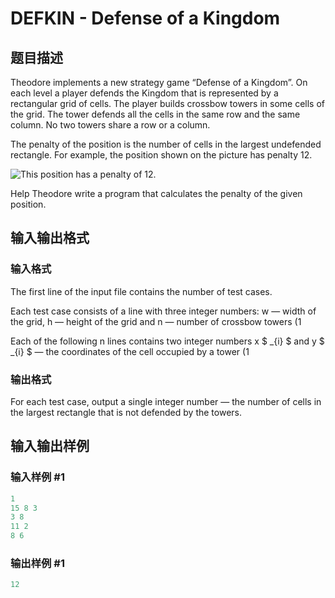 # DEFKIN - Defense of a Kingdom

## 题目描述

Theodore implements a new strategy game “Defense of a Kingdom”. On each level a player defends the Kingdom that is represented by a rectangular grid of cells. The player builds crossbow towers in some cells of the grid. The tower defends all the cells in the same row and the same column. No two towers share a row or a column.

The penalty of the position is the number of cells in the largest undefended rectangle. For example, the position shown on the picture has penalty 12.

![This position has a penalty of 12.](../../../content/fidels:DEFKIN.png "Example position")

Help Theodore write a program that calculates the penalty of the given position.

## 输入输出格式

### 输入格式

The first line of the input file contains the number of test cases.

Each test case consists of a line with three integer numbers: w — width of the grid, h — height of the grid and n — number of crossbow towers (1

Each of the following n lines contains two integer numbers x $ _{i} $ and y $ _{i} $ — the coordinates of the cell occupied by a tower (1

### 输出格式

For each test case, output a single integer number — the number of cells in the largest rectangle that is not defended by the towers.

## 输入输出样例

### 输入样例 #1

```cpp
1
15 8 3
3 8
11 2
8 6
```


### 输出样例 #1

```cpp
12
```



